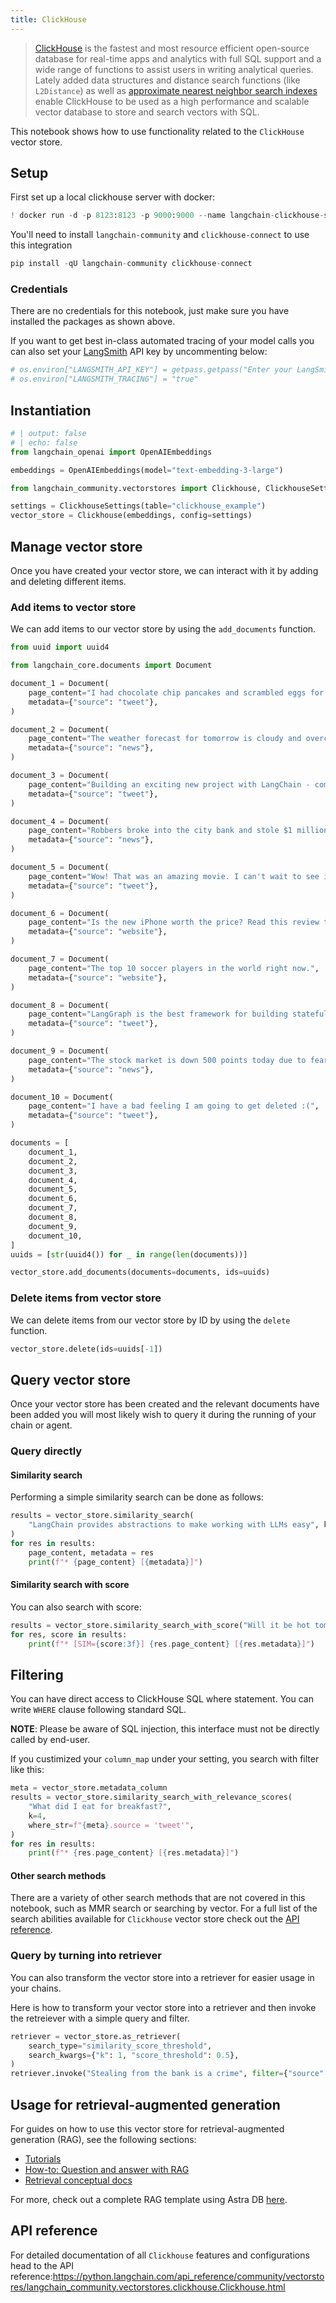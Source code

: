 ```yaml
---
title: ClickHouse
---
```


> [ClickHouse](https://clickhouse.com/) is the fastest and most resource efficient open-source database for real-time apps and analytics with full SQL support and a wide range of functions to assist users in writing analytical queries. Lately added data structures and distance search functions (like `L2Distance`) as well as [approximate nearest neighbor search indexes](https://clickhouse.com/docs/en/engines/table-engines/mergetree-family/annindexes) enable ClickHouse to be used as a high performance and scalable vector database to store and search vectors with SQL.

This notebook shows how to use functionality related to the `ClickHouse` vector store.

## Setup

First set up a local clickhouse server with docker:

```python
! docker run -d -p 8123:8123 -p 9000:9000 --name langchain-clickhouse-server --ulimit nofile=262144:262144 -e CLICKHOUSE_SKIP_USER_SETUP=1 clickhouse/clickhouse-server:25.7
```

You'll need to install `langchain-community` and `clickhouse-connect` to use this integration

```python
pip install -qU langchain-community clickhouse-connect
```

### Credentials

There are no credentials for this notebook, just make sure you have installed the packages as shown above.

If you want to get best in-class automated tracing of your model calls you can also set your [LangSmith](https://docs.smith.langchain.com/) API key by uncommenting below:

```python
# os.environ["LANGSMITH_API_KEY"] = getpass.getpass("Enter your LangSmith API key: ")
# os.environ["LANGSMITH_TRACING"] = "true"
```

## Instantiation

<EmbeddingTabs/>

```python
# | output: false
# | echo: false
from langchain_openai import OpenAIEmbeddings

embeddings = OpenAIEmbeddings(model="text-embedding-3-large")
```

```python
from langchain_community.vectorstores import Clickhouse, ClickhouseSettings

settings = ClickhouseSettings(table="clickhouse_example")
vector_store = Clickhouse(embeddings, config=settings)
```

## Manage vector store

Once you have created your vector store, we can interact with it by adding and deleting different items.

### Add items to vector store

We can add items to our vector store by using the `add_documents` function.

```python
from uuid import uuid4

from langchain_core.documents import Document

document_1 = Document(
    page_content="I had chocolate chip pancakes and scrambled eggs for breakfast this morning.",
    metadata={"source": "tweet"},
)

document_2 = Document(
    page_content="The weather forecast for tomorrow is cloudy and overcast, with a high of 62 degrees.",
    metadata={"source": "news"},
)

document_3 = Document(
    page_content="Building an exciting new project with LangChain - come check it out!",
    metadata={"source": "tweet"},
)

document_4 = Document(
    page_content="Robbers broke into the city bank and stole $1 million in cash.",
    metadata={"source": "news"},
)

document_5 = Document(
    page_content="Wow! That was an amazing movie. I can't wait to see it again.",
    metadata={"source": "tweet"},
)

document_6 = Document(
    page_content="Is the new iPhone worth the price? Read this review to find out.",
    metadata={"source": "website"},
)

document_7 = Document(
    page_content="The top 10 soccer players in the world right now.",
    metadata={"source": "website"},
)

document_8 = Document(
    page_content="LangGraph is the best framework for building stateful, agentic applications!",
    metadata={"source": "tweet"},
)

document_9 = Document(
    page_content="The stock market is down 500 points today due to fears of a recession.",
    metadata={"source": "news"},
)

document_10 = Document(
    page_content="I have a bad feeling I am going to get deleted :(",
    metadata={"source": "tweet"},
)

documents = [
    document_1,
    document_2,
    document_3,
    document_4,
    document_5,
    document_6,
    document_7,
    document_8,
    document_9,
    document_10,
]
uuids = [str(uuid4()) for _ in range(len(documents))]

vector_store.add_documents(documents=documents, ids=uuids)
```

### Delete items from vector store

We can delete items from our vector store by ID by using the `delete` function.

```python
vector_store.delete(ids=uuids[-1])
```

## Query vector store

Once your vector store has been created and the relevant documents have been added you will most likely wish to query it during the running of your chain or agent.

### Query directly

#### Similarity search

Performing a simple similarity search can be done as follows:

```python
results = vector_store.similarity_search(
    "LangChain provides abstractions to make working with LLMs easy", k=2
)
for res in results:
    page_content, metadata = res
    print(f"* {page_content} [{metadata}]")
```

#### Similarity search with score

You can also search with score:

```python
results = vector_store.similarity_search_with_score("Will it be hot tomorrow?", k=1)
for res, score in results:
    print(f"* [SIM={score:3f}] {res.page_content} [{res.metadata}]")
```

## Filtering

You can have direct access to ClickHouse SQL where statement. You can write `WHERE` clause following standard SQL.

**NOTE**: Please be aware of SQL injection, this interface must not be directly called by end-user.

If you custimized your `column_map` under your setting, you search with filter like this:

```python
meta = vector_store.metadata_column
results = vector_store.similarity_search_with_relevance_scores(
    "What did I eat for breakfast?",
    k=4,
    where_str=f"{meta}.source = 'tweet'",
)
for res in results:
    print(f"* {res.page_content} [{res.metadata}]")
```

#### Other search methods

There are a variety of other search methods that are not covered in this notebook, such as MMR search or searching by vector. For a full list of the search abilities available for `Clickhouse` vector store check out the [API reference](https://python.langchain.com/api_reference/community/vectorstores/langchain_community.vectorstores.clickhouse.Clickhouse.html).

### Query by turning into retriever

You can also transform the vector store into a retriever for easier usage in your chains.

Here is how to transform your vector store into a retriever and then invoke the retreiever with a simple query and filter.

```python
retriever = vector_store.as_retriever(
    search_type="similarity_score_threshold",
    search_kwargs={"k": 1, "score_threshold": 0.5},
)
retriever.invoke("Stealing from the bank is a crime", filter={"source": "news"})
```

## Usage for retrieval-augmented generation

For guides on how to use this vector store for retrieval-augmented generation (RAG), see the following sections:

- [Tutorials](/oss/tutorials/rag)
- [How-to: Question and answer with RAG](https://python.langchain.com/docs/how_to/#qa-with-rag)
- [Retrieval conceptual docs](https://python.langchain.com/docs/concepts/retrieval)

For more, check out a complete RAG template using Astra DB [here](https://github.com/langchain-ai/langchain/tree/master/templates/rag-astradb).

## API reference

For detailed documentation of all `Clickhouse` features and configurations head to the API reference:<https://python.langchain.com/api_reference/community/vectorstores/langchain_community.vectorstores.clickhouse.Clickhouse.html>
